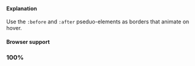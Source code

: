 #### Explanation
Use the `:before` and `:after` pseduo-elements as borders that animate on hover.

#### Browser support
### 100%
